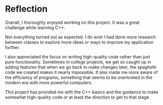 # Reflection

Overall, I thoroughly enjoyed working on this project. It was a great challenge while learning C++.

Not everything turned out as expected. I do wish I had done more research between classes to explore more ideas or ways to improve my application further.

I also appreciated the focus on writing high-quality code rather than just pure functionality. Sometimes in college projects, we get so caught up in adding features that when we go back to make changes later, the spaghetti code we created makes it nearly impossible. It also made me more aware of the efficiency of programs, something that seems to be overlooked in the modern era with more powerful computers.

This project has provided me with the C++ basics and the guidance to make somewhat high-quality code or at least the direction to get to that stage. 